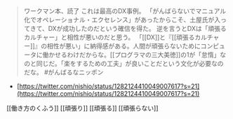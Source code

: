
> ワークマン本、読了
>  これは最高のDX事例。
>  「がんばらないでマニュアル化でオペレーショナル・エクセレンス」があったからこそ、土屋氏が入ってきて、DXが成功したのだという確信を得た。
>  逆を言うとDXは「頑張るカルチャー」と相性が悪いのだと思う。
「[[DX]]と『[[頑張るカルチャー]]』の相性が悪い」に納得感がある。人間が頑張らないためにコンピュータに働かせるわけだからな。[[プログラマの三大美徳]]の1が「怠惰」なのと同じだ。「楽をするための工夫」が良いことだという文化が必要なのだな。 #がんばるなニッポン
- [https://twitter.com/nishio/status/1282124410049007617?s=21](https://twitter.com/nishio/status/1282124410049007617?s=21)

[[働き方のくふう]]
[[頑張り]]
[[頑張る]]
[[頑張らない]]
